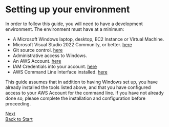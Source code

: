 # Setting up your environment

In order to follow this guide, you will need to have a development environment. The environment must have at a minimum:

* A Microsoft Windows laptop, desktop, EC2 Instance or Virtual Machine.
* Microsoft Visual Studio 2022 Community, or better. [here](https://visualstudio.microsoft.com/)
* Git source control. [here](https://git-scm.com/)
* Administrative access to Windows.
* An AWS Account. [here](https://aws.amazon.com)
* IAM Credentials into your account. [here](https://us-east-1.console.aws.amazon.com/iamv2/home#/home)
* AWS Command Line Interface installed. [here](https://aws.amazon.com/cli/)

This guide assumes that in addition to having Windows set up, you have already installed the tools listed above, and that you have configured access to your AWS Account for the command line. If you have not already done so, please complete the installation and configuration before proceeding. 


[Next](./02-Sample-Application.md) <br/>
[Back to Start](../README.md)